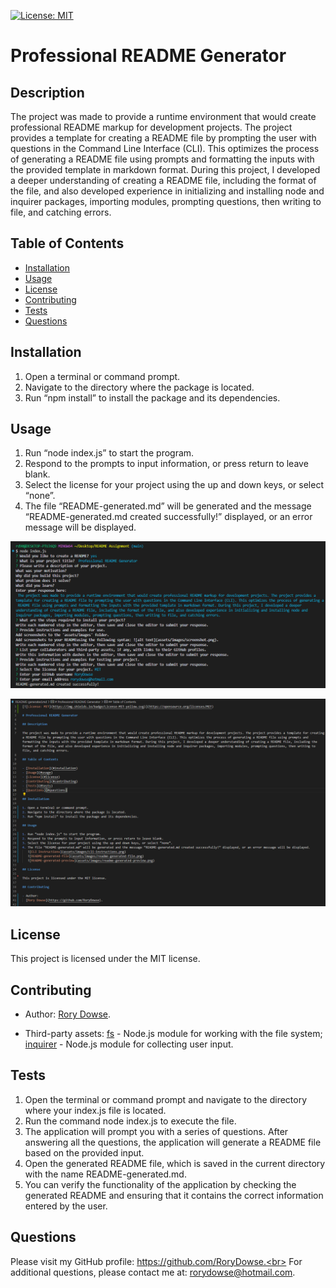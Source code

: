 
[![License: MIT](https://img.shields.io/badge/License-MIT-yellow.svg)](https://opensource.org/licenses/MIT)

# Professional README Generator

## Description
The project was made to provide a runtime environment that would create professional README markup for development projects. The project provides a template for creating a README file by prompting the user with questions in the Command Line Interface (CLI). This optimizes the process of generating a README file using prompts and formatting the inputs with the provided template in markdown format. During this project, I developed a deeper understanding of creating a README file, including the format of the file, and also developed experience in initializing and installing node and inquirer packages, importing modules, prompting questions, then writing to file, and catching errors.

## Table of Contents
- [Installation](#installation)
- [Usage](#usage)
- [License](#license)
- [Contributing](#contributing)
- [Tests](#tests)
- [Questions](#questions)

## Installation
1. Open a terminal or command prompt. 
2. Navigate to the directory where the package is located. 
3. Run “npm install” to install the package and its dependencies.


## Usage
1. Run “node index.js” to start the program. 
2. Respond to the prompts to input information, or press return to leave blank. 
3. Select the license for your project using the up and down keys, or select “none”. 
4. The file “README-generated.md” will be generated and the message “README-generated.md created successfully!” displayed, or an error message will be displayed.

![CLI Instructions](assets/images/cli-instructions.png)

![README-generated-file](assets/images/readme-generated-file.png)


## License
This project is licensed under the MIT license.

## Contributing
- Author: 
[Rory Dowse](https://github.com/RoryDowse). 

- Third-party assets: 
[fs](https://nodejs.org/api/fs.html) - Node.js module for working with the file system; [inquirer](https://www.npmjs.com/package/inquirer) - Node.js module for collecting user input.


## Tests
1. Open the terminal or command prompt and navigate to the directory where your index.js file is located.
2. Run the command node index.js to execute the file.
3. The application will prompt you with a series of questions. After answering all the questions, the application will generate a README file based on the provided input. 
4. Open the generated README file, which is saved in the current directory with the name README-generated.md.
5. You can verify the functionality of the application by checking the generated README and ensuring that it contains the correct information entered by the user.



## Questions
Please visit my GitHub profile: https://github.com/RoryDowse.<br>
For additional questions, please contact me at: rorydowse@hotmail.com.
